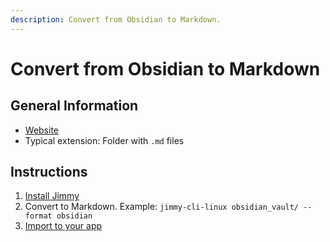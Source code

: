 ```yaml
---
description: Convert from Obsidian to Markdown.
---
```


# Convert from Obsidian to Markdown

## General Information

- [Website](https://obsidian.md/)
- Typical extension: Folder with `.md` files

## Instructions

1. [Install Jimmy](../index.md#installation)
2. Convert to Markdown. Example: `jimmy-cli-linux obsidian_vault/ --format obsidian`
3. [Import to your app](../import_instructions.md)
